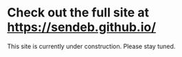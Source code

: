 # Check out the full site at https://sendeb.github.io/
This site is currently under construction. Please stay tuned.
